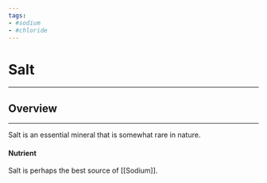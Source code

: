 ```yaml
---
tags:
- #sodium 
- #chloride 
---
```

# Salt
---
## Overview 
---
Salt is an essential mineral that is somewhat rare in nature. 

#### Nutrient 
Salt is perhaps the best source of [[Sodium]].